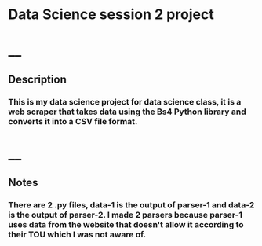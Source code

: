 # **Data Science session 2 project** <br/>
# __ <br/>
## **Description** <br/>
### This is my data science project for data science class, it is a web scraper that takes data using the Bs4 Python library and converts it into a CSV file format. <br/>
# __ <br/>
## **Notes** <br/>
### There are 2 .py files, data-1 is the output of parser-1 and data-2 is the output of parser-2. I made 2 parsers because parser-1 uses data from the website that doesn't allow it according to their TOU which I was not aware of.
